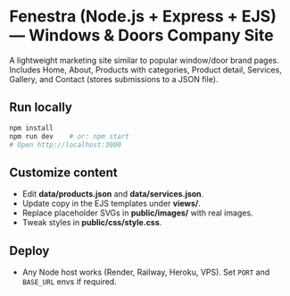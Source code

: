 # Fenestra (Node.js + Express + EJS) — Windows & Doors Company Site

A lightweight marketing site similar to popular window/door brand pages. Includes Home, About, Products with categories, Product detail, Services, Gallery, and Contact (stores submissions to a JSON file).

## Run locally
```bash
npm install
npm run dev    # or: npm start
# Open http://localhost:3000
```

## Customize content
- Edit **data/products.json** and **data/services.json**.
- Update copy in the EJS templates under **views/**.
- Replace placeholder SVGs in **public/images/** with real images.
- Tweak styles in **public/css/style.css**.

## Deploy
- Any Node host works (Render, Railway, Heroku, VPS). Set `PORT` and `BASE_URL` envs if required.

